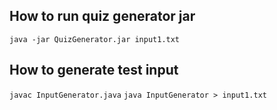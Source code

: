 
## How to run quiz generator jar
`java -jar QuizGenerator.jar input1.txt`


## How to generate test input
`javac InputGenerator.java`
`java InputGenerator > input1.txt`


